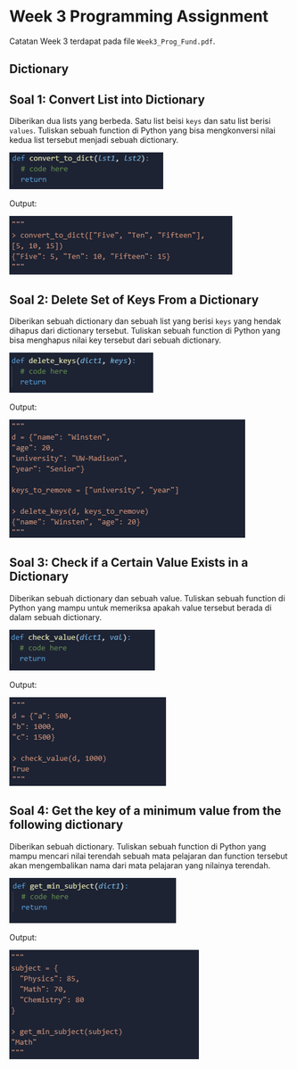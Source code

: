 # Week 3 Programming Assignment

Catatan Week 3 terdapat pada file `Week3_Prog_Fund.pdf`.

## Dictionary
## Soal 1: Convert List into Dictionary

Diberikan dua lists yang berbeda. Satu list beisi `keys` dan satu list berisi `values`. Tuliskan sebuah function di Python yang
bisa mengkonversi nilai kedua list tersebut menjadi sebuah dictionary.

![alt text](https://github.com/winstencoellins/programming-fundamentals-with-python/blob/main/Week3/images/conv_to_dict.png)

Output:

![alt text](https://github.com/winstencoellins/programming-fundamentals-with-python/blob/main/Week3/images/output_conv_to_dict.png)

## Soal 2: Delete Set of Keys From a Dictionary

Diberikan sebuah dictionary dan sebuah list yang berisi `keys` yang hendak dihapus dari dictionary tersebut. Tuliskan sebuah
function di Python yang bisa menghapus nilai key tersebut dari sebuah dictionary.

![alt text](https://github.com/winstencoellins/programming-fundamentals-with-python/blob/main/Week3/images/delete_keys.png)

Output:

![alt text](https://github.com/winstencoellins/programming-fundamentals-with-python/blob/main/Week3/images/delete_keys_output.png)

## Soal 3: Check if a Certain Value Exists in a Dictionary

Diberikan sebuah dictionary dan sebuah value. Tuliskan sebuah function di Python yang mampu untuk memeriksa apakah value tersebut
berada di dalam sebuah dictionary.

![alt text](https://github.com/winstencoellins/programming-fundamentals-with-python/blob/main/Week3/images/check_value.png)

Output:

![alt text](https://github.com/winstencoellins/programming-fundamentals-with-python/blob/main/Week3/images/check_value_dict.png)

## Soal 4: Get the key of a minimum value from the following dictionary

Diberikan sebuah dictionary. Tuliskan sebuah function di Python yang mampu mencari nilai terendah sebuah mata pelajaran dan
function tersebut akan mengembalikan nama dari mata pelajaran yang nilainya terendah.

![alt text](https://github.com/winstencoellins/programming-fundamentals-with-python/blob/main/Week3/images/get_min_subject.png)

Output: 

![alt text](https://github.com/winstencoellins/programming-fundamentals-with-python/blob/main/Week3/images/get_min_subject_output.png)

